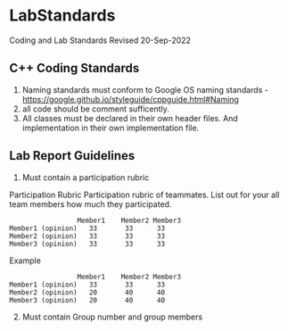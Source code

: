 # LabStandards
Coding and Lab Standards
Revised 20-Sep-2022

## C++ Coding Standards

1. Naming standards must conform to Google OS naming standards - https://google.github.io/styleguide/cppguide.html#Naming
2. all code should be comment sufficently.
3. All classes must be declared in their own header files. And implementation in their own implementation file.


## Lab Report Guidelines

1. Must contain a participation rubric

Participation Rubric
Participation rubric of teammates.  List out for your all team members how much they participated.
```
	             Member1	Member2	Member3
Member1 (opinion)	33	     33	     33
Member2 (opinion)	33	     33	     33
Member3 (opinion)	33	     33	     33
```			
			
Example 			
```
	             Member1	Member2	Member3
Member1 (opinion)	33	     33	     33
Member2 (opinion)	20	     40	     40
Member3 (opinion)	20	     40	     40
```

2. Must contain Group number and group members
